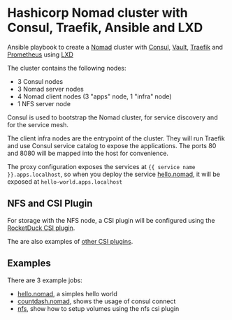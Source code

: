 # Hashicorp Nomad cluster with Consul, Traefik, Ansible and LXD

Ansible playbook to create a [Nomad](https://www.nomadproject.io) cluster
with [Consul](https://www.consul.io), [Vault](https://vaultproject.io),
[Traefik](https://traefik.io/traefik/) and [Prometheus](https://prometheus.io)
using [LXD](https://linuxcontainers.org/#LXD)

The cluster contains the following nodes:

- 3 Consul nodes
- 3 Nomad server nodes
- 4 Nomad client nodes (3 "apps" node, 1 "infra" node)
- 1 NFS server node

Consul is used to bootstrap the Nomad cluster, for service discovery and for the
service mesh.

The client infra nodes are the entrypoint of the cluster. They will run Traefik
and use Consul service catalog to expose the applications. The ports 80 and 8080
will be mapped into the host for convenience.

The proxy configuration exposes the services at `{{ service name }}.apps.localhost`,
so when you deploy the service [hello.nomad](hello.nomad),
it will be exposed at `hello-world.apps.localhost`

## NFS and CSI Plugin

For storage with the NFS node, a CSI plugin will be configured using the [RocketDuck CSI plugin](https://gitlab.com/rocketduck/csi-plugin-nfs).


The are also examples of [other CSI plugins](csi_plugins).

## Examples

There are 3 example jobs:

- [hello.nomad](examples/hello.nomad), a simples hello world
- [countdash.nomad](examples/countdash.nomad), shows the usage of consul connect
- [nfs](examples/nfs/), show how to setup volumes using the nfs csi plugin

